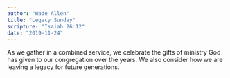 ```yaml
---
author: "Wade Allen"
title: "Legacy Sunday"
scripture: "Isaiah 26:12"
date: "2019-11-24"
---
```


As we gather in a combined service, we celebrate the gifts of ministry God has given to our congregation over the years. We also consider how we are leaving a legacy for future generations.
